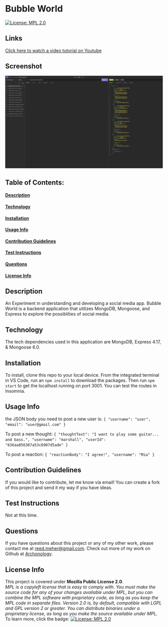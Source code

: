 # Bubble World
[![License: MPL 2.0](https://img.shields.io/badge/License-MPL_2.0-brightgreen.svg)](https://opensource.org/licenses/MPL-2.0)
## Links
[Click here to watch a video tutorial on Youtube](https://youtu.be/5A9lBIHdNGY)
## Screenshot
![Insomnia Pic](./images/Screenshot%202022-11-09%20at%2010.03.05%20AM.png)    
## Table of Contents:
#### [Description](#description)
#### [Technology](#technology)
#### [Installation](#installation)
#### [Usage Info](#usage-info)
#### [Contribution Guidelines](#contribution-guidelines)
#### [Test Instructions](#test-instructions)
#### [Questions](#questions)
#### [License Info](#license-info)

## Description
An Experiment in understanding and developing a social media app. Bubble World is a backend application that utilizes MongoDB, Mongoose, and Express to explore the possiblities of social media.

## Technology
The tech dependencies used in this application are MongoDB, Express 4.17, & Mongoose 6.0.
    
## Installation
To install, clone this repo to your local device. From the integrated terminal in VS Code, run an `npm install` to download the packages. Then run `npm start` to get the localhost running on port 3001. You can test the routes in Insomnia.

## Usage Info
the JSON body you need to post a new user is:
`{ "username": "user", "email": "user@gmail.com" }`

To post a new thought: 
`{ "thoughtText": "I want to play some guitar... and bass.", "username": "marshall", "userId": "636aa856387a53c6907d5ade" }`

To post a reaction:
`{ "reactionBody": "I agree!", "username": "Mia" }`

## Contribution Guidelines
If you would like to contribute, let me know via email! You can create a fork of this project and send it my way if you have ideas.

## Test Instructions
Not at this time.

## Questions
If you have questions about this project or any of my other work, please contact me at reed.meher@gmail.com. Check out more of my work on Github at [Archonology](https://github.com/Archonology).
    
## License Info
This project is covered under **Mozilla Public License 2.0**. 
<br>
*MPL is a copyleft license that is easy to comply with. You must make the source code for any of your changes available under MPL, but you can combine the MPL software with proprietary code, as long as you keep the MPL code in separate files. Version 2.0 is, by default, compatible with LGPL and GPL version 2 or greater. You can distribute binaries under a proprietary license, as long as you make the source available under MPL.* 
<br>
To learn more, click the badge: [![License: MPL 2.0](https://img.shields.io/badge/License-MPL_2.0-brightgreen.svg)](https://opensource.org/licenses/MPL-2.0)
